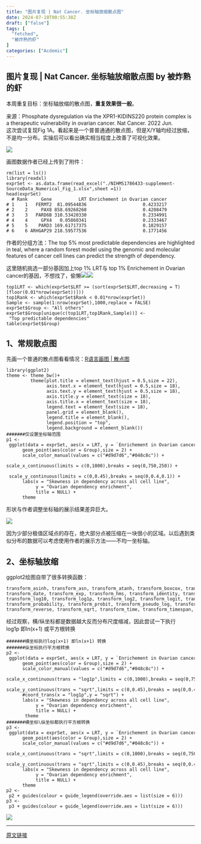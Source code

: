 ```yaml
---
title: "图片复现 | Nat Cancer. 坐标轴放缩散点图"
date: 2024-07-10T00:55:38Z
draft: ["false"]
tags: [
  "fetched",
  "被炸熟的虾"
]
categories: ["Acdemic"]
---
```

图片复现 | Nat Cancer. 坐标轴放缩散点图 by 被炸熟的虾
------
<div><p><span>本周重复目标：坐标轴放缩的散点图，</span><span><strong>重复效果很一般</strong></span><span>。</span><br></p><section><span>来源：</span><span>Phosphate dysregulation via the XPR1-KIDINS220 protein complex is a therapeutic vulnerability in ovarian cancer. Nat Cancer. 2022 Jun.</span></section><section><span>这次尝试复现</span><span>Fig 1A</span><span>。看起来是一个普普通通的散点图，但是</span><span>X/Y</span><span>轴均经过放缩，不是均一分布。实操后可以看出确实相当程度上改善了可视化效果。</span><span></span></section><p><img data-galleryid="" data-imgfileid="100004134" data-ratio="1.0935185185185186" data-s="300,640" data-src="https://mmbiz.qpic.cn/sz_mmbiz_png/dRYYdqiaan3LEsT1uIDrdo3ENcFpC6uHkHNNLHvvfj5hr6k9C1qKrX1jAMzyoRWwDHLEqgQlJFhf4TLPDx7A5jw/640?wx_fmt=png&amp;from=appmsg" data-type="png" data-w="1080" src="https://mmbiz.qpic.cn/sz_mmbiz_png/dRYYdqiaan3LEsT1uIDrdo3ENcFpC6uHkHNNLHvvfj5hr6k9C1qKrX1jAMzyoRWwDHLEqgQlJFhf4TLPDx7A5jw/640?wx_fmt=png&amp;from=appmsg"></p><p><span></span></p><p><span>画图数据作者已经上传到了附件：</span></p><pre><code>rm(list = ls()) <br><span>library</span>(readxl)<br>exprSet &lt;- as.data.frame(read_excel(<span>"./NIHMS1786433-supplement-SourceData_Numerical_Fig_1.xlsx"</span>,sheet =<span>1</span>))<br>head(exprSet)<br>  <span># Rank     Gene          LRT Enrichement in Ovarian cancer</span><br><span># 1    1   FERMT2  81.09544836                     0.4233217</span><br><span># 2    2     PAX8 858.69268260                     0.4208479</span><br><span># 3    3   PARD6B 310.53420330                     0.2334991</span><br><span># 4    4     GPX4   0.05860341                     0.2333467</span><br><span># 5    5    PARD3 169.61717375                     0.1829157</span><br><span># 6    6 ARHGAP29 218.59577536                     0.1771456</span><br></code></pre><p><span>作者的分组方法：</span><span>The top 5% most predictable dependencies are highlighted in teal, where a random forest model using the genomic and molecular features of cancer cell lines can predict the strength of dependency.</span></p><p><span>这里随机挑选一部分基因加上</span><span>top 1% LRT</span><span>与 </span><span>top 1% Enrichement in Ovarian cancer</span><span>的基因，不想找了，偷懒<img data-src="https://res.wx.qq.com/t/wx_fed/we-emoji/res/v1.3.10/assets/Expression/Expression_9@2x.png" data-ratio="1" data-w="128" src="https://res.wx.qq.com/t/wx_fed/we-emoji/res/v1.3.10/assets/Expression/Expression_9@2x.png"><img data-src="https://res.wx.qq.com/t/wx_fed/we-emoji/res/v1.3.10/assets/Expression/Expression_9@2x.png" data-ratio="1" data-w="128" src="https://res.wx.qq.com/t/wx_fed/we-emoji/res/v1.3.10/assets/Expression/Expression_9@2x.png"></span></p><pre><code>top1LRT &lt;- which(exprSet$LRT &gt;= (sort(exprSet$LRT,decreasing = <span>T</span>)[floor(<span>0.01</span>*nrow(exprSet))]))<br>top1Rank &lt;- which(exprSet$Rank &lt; <span>0.01</span>*nrow(exprSet))<br>Sample &lt;- sample(<span>1</span>:nrow(exprSet),<span>1000</span>,replace = <span>FALSE</span>)<br>exprSet$Group &lt;- <span>"All others"</span><br>exprSet$Group[unique(c(top1LRT,top1Rank,Sample))] &lt;- <span>"Top predictable dependencies"</span><br>table(exprSet$Group)<br></code></pre><h2><span>1、常规散点图</span></h2><p><span>先画一个普通的散点图看看情况：</span><a href="https://mp.weixin.qq.com/s?__biz=MzkwNDQwMDI5NQ==&amp;mid=2247485207&amp;idx=1&amp;sn=de8661764466494a4b5cb6b27451ea45&amp;scene=21#wechat_redirect" data-linktype="2">R语言画图 | 散点图</a></p><pre><code><span>library</span>(ggplot2)<br>theme &lt;- theme_bw()+ <br>         theme(plot.title = element_text(hjust = <span>0.5</span>,size = <span>22</span>),<br>               axis.text.x = element_text(hjust = <span>0.5</span>,size = <span>18</span>), <br>               axis.text.y = element_text(hjust = <span>0.5</span>,size = <span>18</span>),<br>               axis.title.y = element_text(size = <span>18</span>), <br>               axis.title.x = element_text(size = <span>18</span>), <br>               legend.text = element_text(size = <span>18</span>),<br>               panel.grid = element_blank(), <br>               legend.title = element_blank(),<br>               legend.position = <span>"top"</span>,<br>               legend.background = element_blank())<br><span>#######仅设置坐标轴范围</span><br>p1 &lt;- ggplot(data = exprSet, aes(x = LRT, y = `Enrichement in Ovarian cancer`)) +<br>      geom_point(aes(color = Group),size = <span>2</span>) +<br>      scale_color_manual(values = c(<span>"#d9d7d6"</span>,<span>"#048c8c"</span>)) +<br>      scale_x_continuous(limits = c(<span>0</span>,<span>1000</span>),breaks = seq(<span>0</span>,<span>750</span>,<span>250</span>)) + <br>      scale_y_continuous(limits = c(<span>0</span>,<span>0.45</span>),breaks = seq(<span>0</span>,<span>0.4</span>,<span>0.1</span>)) + <br>      labs(x = <span>"Skewness in dependency across all cell line"</span>,<br>           y = <span>"Ovarian dependency enrichment"</span>,<br>           title = <span>NULL</span>) + <br>      theme  <br></code></pre><p><span>形状与作者调整坐标轴的展示结果差异巨大。</span></p><p><img data-galleryid="" data-imgfileid="100004130" data-ratio="0.5" data-s="300,640" data-src="https://mmbiz.qpic.cn/sz_mmbiz_png/dRYYdqiaan3LEsT1uIDrdo3ENcFpC6uHkurIAJjzdL7JarUsxTvBRRgo213DQoA1heMDn5Pw1TOrkx1TbWPJKvA/640?wx_fmt=png&amp;from=appmsg" data-type="png" data-w="1080" src="https://mmbiz.qpic.cn/sz_mmbiz_png/dRYYdqiaan3LEsT1uIDrdo3ENcFpC6uHkurIAJjzdL7JarUsxTvBRRgo213DQoA1heMDn5Pw1TOrkx1TbWPJKvA/640?wx_fmt=png&amp;from=appmsg"></p><p><span>因为少部分极值区域点的存在，绝大部分点被压缩在一块很小的区域。以后遇到类似分布的数据可以考虑使用作者的展示方法——不均一坐标轴。</span></p><h2><span>2、坐标轴放缩</span></h2><p><span>ggplot2</span><span>绘图自带了很多转换函数：</span></p><pre><code>transform_asinh, transform_asn, transform_atanh, transform_boxcox, transform_compose, <br>transform_date, transform_exp, transform_hms, transform_identity, transform_log, <br>transform_log10, transform_log1p, transform_log2, transform_logit, transform_modulus, <br>transform_probability, transform_probit, transform_pseudo_log, transform_reciprocal, <br>transform_reverse, transform_sqrt, transform_time, transform_timespan, transform_yj<br></code></pre><p><span>经过观察，横/纵坐标都是数据越大反而分布尺度缩减，因此尝试一下执行</span><span>log1p </span><span>即</span><span>ln(x+1) </span><span>或平方根转换</span></p><pre><code><span>#######横坐标执行log(x+1) 即ln(x+1) 转换</span><br><span>#######纵坐标执行平方根转换</span><br>p2 &lt;- ggplot(data = exprSet, aes(x = LRT, y = `Enrichement in Ovarian cancer`)) +<br>      geom_point(aes(color = Group),size = <span>2</span>) +<br>      scale_color_manual(values = c(<span>"#d9d7d6"</span>,<span>"#048c8c"</span>)) +<br>      scale_x_continuous(trans = <span>"log1p"</span>,limits = c(<span>0</span>,<span>1000</span>),breaks = seq(<span>0</span>,<span>750</span>,<span>250</span>)) + <br>      scale_y_continuous(trans = <span>"sqrt"</span>,limits = c(<span>0</span>,<span>0.45</span>),breaks = seq(<span>0</span>,<span>0.4</span>,<span>0.1</span>)) + <br>      <span>#coord_trans(x = "log1p",y = "sqrt") + </span><br>      labs(x = <span>"Skewness in dependency across all cell line"</span>,<br>           y = <span>"Ovarian dependency enrichment"</span>,<br>           title = <span>NULL</span>) + <br>       theme<br><span>#######横坐标\纵坐标都执行平方根转换</span><br>p3 &lt;- ggplot(data = exprSet, aes(x = LRT, y = `Enrichement in Ovarian cancer`)) +<br>      geom_point(aes(color = Group),size = <span>2</span>) +<br>      scale_color_manual(values = c(<span>"#d9d7d6"</span>,<span>"#048c8c"</span>)) +<br>      scale_x_continuous(trans = <span>"sqrt"</span>,limits = c(<span>0</span>,<span>1000</span>),breaks = seq(<span>0</span>,<span>750</span>,<span>250</span>)) + <br>      scale_y_continuous(trans = <span>"sqrt"</span>,limits = c(<span>0</span>,<span>0.45</span>),breaks = seq(<span>0</span>,<span>0.4</span>,<span>0.1</span>)) + <br>      labs(x = <span>"Skewness in dependency across all cell line"</span>,<br>           y = <span>"Ovarian dependency enrichment"</span>,<br>           title = <span>NULL</span>) + <br>      theme<br>p2 &lt;- p2 + guides(colour = guide_legend(override.aes = list(size = <span>6</span>)))<br>p3 &lt;- p3 + guides(colour = guide_legend(override.aes = list(size = <span>6</span>)))<br></code></pre><p><img data-galleryid="" data-imgfileid="100004132" data-ratio="1" data-s="300,640" data-src="https://mmbiz.qpic.cn/sz_mmbiz_png/dRYYdqiaan3LEsT1uIDrdo3ENcFpC6uHk1yyBVghbEFqVCibG6Wb78mBwU6F9UYOT6cGBaDZiblmls8uNyqdvibRVA/640?wx_fmt=png&amp;from=appmsg" data-type="png" data-w="1080" src="https://mmbiz.qpic.cn/sz_mmbiz_png/dRYYdqiaan3LEsT1uIDrdo3ENcFpC6uHk1yyBVghbEFqVCibG6Wb78mBwU6F9UYOT6cGBaDZiblmls8uNyqdvibRVA/640?wx_fmt=png&amp;from=appmsg"></p><p><mp-pay-preview-filter data-offset="22"></mp-pay-preview-filter></p></div>  
<hr>
<a href="https://mp.weixin.qq.com/s/zVCCB38qbE3WqvTpbgyeDQ",target="_blank" rel="noopener noreferrer">原文链接</a>
